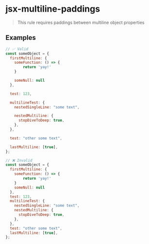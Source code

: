# jsx-multiline-paddings

> This rule requires paddings between multiline object properties

## Examples

```jsx
// ✅ Valid
const someObject = {
  firstMultiline: {
    someFunction: () => {
        return 'yay!'
    }

    someNull: null
  },

  test: 123,

  multilineTest: {
    nestedSingleLine: "some text",

    nestedMultiline: {
      stopDiveToDeep: true,
    },
  },

  test: "other some text",

  lastMultiline: [true],
};
```

```jsx
// ❌ Invalid
const someObject = {
  firstMultiline: {
    someFunction: () => {
        return 'yay!'
    }
    someNull: null
  },
  test: 123,
  multilineTest: {
    nestedSingleLine: "some text",
    nestedMultiline: {
      stopDiveToDeep: true,
    },
  },
  test: "other some text",
  lastMultiline: [true],
};
```

